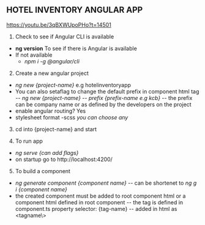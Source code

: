 ## HOTEL INVENTORY ANGULAR APP
https://youtu.be/3qBXWUpoPHo?t=14501


1. Check to see if Angular CLI is available
 - **ng version** To see if there is Angular is available
 - If not available 
   - *npm i -g @angular/cli*

2. Create a new angular project
 - *ng new {project-name}* e.g hotelinventoryapp
 - You can also setaflag to change the default prefix in component html tag
   -- *ng new {project-name} -- prefix {prefix-name e.g kcb}*
   -- the prefix can be company name or as defined by the developers on the project
 - enable angular routing? Yes
 - stylesheet format -scss *you can choose any*

3. cd into {project-name} and start

4. To run app
 - *ng serve {can add flags}* 
 - on startup go to http://localhost:4200/

5. To build a component
 - *ng generate component {component name}*
  -- can be shortenet to *ng g i {component name}*
 - the created component must be added to root component html or a component html defined in root component
  -- the tag is defined in component.ts property selector: {tag-name}
  -- added in html as \<tagname\\>

